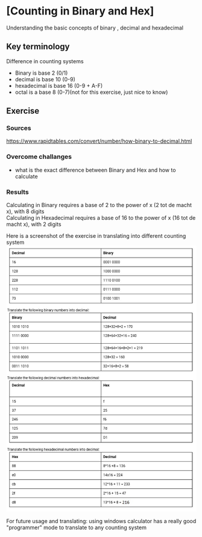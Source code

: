 # [Counting in Binary and Hex]
Understanding the basic concepts of binary , decimal and hexadecimal

## Key terminology
Difference in counting systems
- Binary is base 2  (0/1)
- decimal is base 10 (0-9)
- hexadecimal is base 16 (0-9 + A-F)
- octal is a base 8 (0-7)(not for this exercise, just nice to know)

## Exercise
### Sources
https://www.rapidtables.com/convert/number/how-binary-to-decimal.html

### Overcome challanges
- what is the exact difference between Binary and Hex and how to calculate

### Results
Calculating in Binary requires a base of 2 to the power of x (2 tot de macht x), with 8 digits  
Calculating in Hexadecimal requires a base of 16 to the power of x (16 tot de macht x), with 2 digits    
  
Here is a screenshot of the exercise in translating into different counting system 
![screenshot](../00_includes/binaryandhex.jpg)

For future usage and translating: using windows calculator has a really good "programmer" mode to translate to any counting system 

